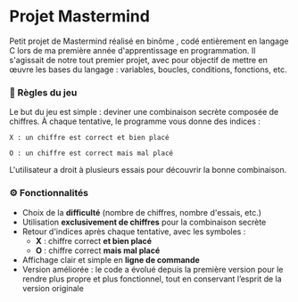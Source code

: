 # Projet Mastermind

Petit projet de Mastermind  réalisé en binôme , codé entièrement en langage C lors de ma première année d'apprentissage en programmation. Il s'agissait de notre tout premier projet, avec pour objectif de mettre en œuvre les bases du langage : variables, boucles, conditions, fonctions, etc.

### 📜 Règles du jeu

Le but du jeu est simple : deviner une combinaison secrète composée de chiffres.
À chaque tentative, le programme vous donne des indices :

    X : un chiffre est correct et bien placé

    O : un chiffre est correct mais mal placé

L'utilisateur a droit à plusieurs essais pour découvrir la bonne combinaison.


### ⚙️ Fonctionnalités

- Choix de la **difficulté** (nombre de chiffres, nombre d'essais, etc.)
- Utilisation **exclusivement de chiffres** pour la combinaison secrète
- Retour d'indices après chaque tentative, avec les symboles :
  - **X** : chiffre correct **et bien placé**
  - **O** : chiffre correct **mais mal placé**
- Affichage clair et simple en **ligne de commande**
- Version améliorée : le code a évolué depuis la première version pour le rendre plus propre et plus fonctionnel, tout en conservant l’esprit de la version originale
